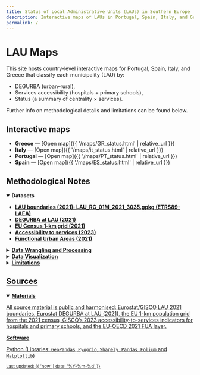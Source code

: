 ```yaml
---
title: Status of Local Administrative Units (LAUs) in Southern Europe
description: Interactive maps of LAUs in Portugal, Spain, Italy, and Greece, with methods and sources.
permalink: /
---
```


# LAU Maps

This site hosts country-level interactive maps for Portugal, Spain, Italy, and Greece that classify each municipality (LAU) by:
- DEGURBA (urban–rural),
- Services accessibility (hospitals + primary schools),
- Status (a summary of centrality × services).

Further info on methodological details and limitations can be found below.

## Interactive maps
- **Greece** — [Open map]({{ '/maps/GR_status.html' | relative_url }})
- **Italy** — [Open map]({{ '/maps/it_status.html' | relative_url }})
- **Portugal** — [Open map]({{ '/maps/PT_status.html' | relative_url }})
- **Spain** — [Open map]({{ '/maps/ES_status.html' | relative_url }})

## Methodological Notes

<details open>
  <summary><strong>Datasets</strong></summary>
  <ul>
  <li><a href="https://gisco-services.ec.europa.eu/distribution/v1/lau-2021.html"><strong>LAU boundaries (2021): LAU_RG_01M_2021_3035.gpkg (ETRS89-LAEA)</strong></a></li>
  <li><a href="https://ec.europa.eu/eurostat/web/gisco/geodata/population-distribution/degree-urbanisation"><strong>DEGURBA at LAU (2021)</strong></a></li>
  <li><a href="https://ec.europa.eu/eurostat/web/gisco/geodata/population-distribution/population-grids"><strong>EU Census 1-km grid (2021)</strong></li>
  <li><a href="https://ec.europa.eu/eurostat/web/gisco/geodata/geographic-accessibility"><strong>Accessibility to services (2023)</strong></li>
  <li><a href="https://gisco-services.ec.europa.eu/distribution/v1/urau-2021.html"><strong>Functional Urban Areas (2021)</strong></li>
  </ul>
</details>

<details>
  <summary><strong>Data Wrangling and Processing</strong></summary>
  <p>The workflow is deliberately simple and EU-standard. I have started from Eurostat/GISCO’s 2021 LAU boundary file in ETRS89-LAEA and added the 2021 DEGURBA labels that classify each municipality as “Cities”, “Towns & suburbs”, or “Rural areas”. Since countries format LAU codes differently, I have normalised IDs by left-padding to each country’s modal length (Portugal and Italy: six characters; Spain: five; Greece: eight) before adding/merging them. 

Data on <strong>population</strong> comes from the 2021 EU 1-km census grid (layer <code>census2021</code>, using the total residents field) and is used to weight all accessibility calculations. Populated cells were assigned to municipalities with a centroid-within rule, which is fast and robust for large-area processing.

<strong>Service access</strong> was built from GISCO’s 2023 1-km travel-time indicators. For both hospitals and primary schools, I took the population-weighted average minutes to the three nearest providers (falling back to the nearest when needed). I then sum those two times into a single “access burden” and classify municipalities within each country: the best quarter are “Service-rich”, the worst quarter are “Service-poor”, and the remainder are “Average”. To avoid flattering outliers, there is a hard override: any municipality where more than one fifth of residents are over 30 minutes from a hospital or over 15 minutes from a primary school is marked Service-poor regardless of its quartile.

<strong>Centrality</strong> is anchored on the 2021 EU-OECD Functional Urban Areas. Municipalities whose centroids fall inside an FUA are split into “Core” if their DEGURBA label is Cities, otherwise “Commuting zone”. Municipalities outside any FUA are placed into distance bands based on how far their centroid lies from the nearest FUA boundary—“Near-FUA” within 30 km, “Intermediate” at 30–60 km, “Peripheral” at 60–120 km, and “Remote” beyond 120 km. The overall “status” combines these two dimensions in a way that matches the narrative I use in the thesis: “More central” if a municipality is in core/commuting/near-FUA and is not service-poor; “Left behind” if it is intermediate/peripheral/remote and is service-poor; “In-between” otherwise.
</p>
</details>

<details>
  <summary><strong>Data Visualization</strong></summary>
  <p>For the web maps I simplify geometries in ETRS89-LAEA and export them to WGS84 for Leaflet. The interactive views are built with Folium on top of CartoDB Positron tiles and expose the key fields in tooltips, including the underlying travel times and population used in the aggregation. Static figures for print are generated separately and use national north-up projections for readability.  </p>
</details>

<details>
  <summary><strong>Limitations</strong></summary>
  <p>There are limits worth keeping in mind. Spatial units are fixed at 2021, while the accessibility layer is from 2023, so any subsequent changes are not captured. Centroid assignments — both when (i) attaching grid cells to municipalities and when (ii) identifying municipality–FUA membership —can produce minor edge effects on borders and small islands (though they seem to behave well at national scale). The travel-time indicators are model-based and reflect the network and assumptions at the time of release - one needs to consider, then, that local realities may differ. Finally, the services classification is intentionally country-relative, so that the resulting bands are comparable across countries with different baseline access.</p>
</details>

## Sources

<details open>
<summary><strong>Materials</strong></summary>
<p>All source material is public and harmonised: Eurostat/GISCO LAU 2021 boundaries, Eurostat DEGURBA at LAU (2021), the EU 1-km population grid from the 2021 census, GISCO’s 2023 accessibility-to-services indicators for hospitals and primary schools, and the EU-OECD 2021 FUA layer.</p>
<summary><strong>Software</strong></summary>
<p>Python (Libraries: <code>GeoPandas</code>, <code>Pyogrio</code>, <code>Shapely</code>, <code>Pandas</code>, <code>Folium</code> and <code>Matplotlib</code>)</p>
</details>

<small>Last updated: {{ 'now' | date: '%Y-%m-%d' }}</small>
